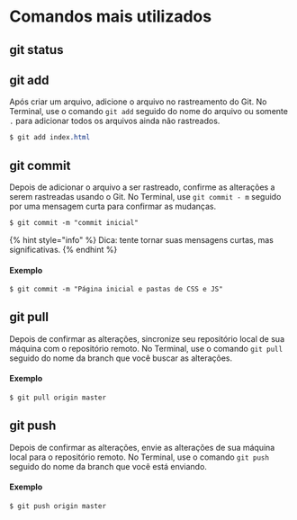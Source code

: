 # Comandos mais utilizados

## git status

## git add

Após criar um arquivo, adicione o arquivo no rastreamento do Git. No Terminal, use o comando `git add` seguido do nome do arquivo ou somente `.` para adicionar todos os arquivos ainda não rastreados.

```css
$ git add index.html
```

## git commit

Depois de adicionar o arquivo a ser rastreado, confirme as alterações a serem rastreadas usando o Git. No Terminal, use `git commit - m` seguido por uma mensagem curta para confirmar as mudanças.

```css
$ git commit -m "commit inicial"
```

{% hint style="info" %}
Dica: tente tornar suas mensagens curtas, mas significativas. 
{% endhint %}

#### Exemplo

```css
$ git commit -m "Página inicial e pastas de CSS e JS"
```

## git pull

Depois de confirmar as alterações, sincronize seu repositório local de sua máquina com o repositório remoto. No Terminal, use o comando `git pull` seguido do nome da branch que você buscar as alterações.

#### Exemplo

```css
$ git pull origin master
```


## git push

Depois de confirmar as alterações, envie as alterações de sua máquina local para o repositório remoto. No Terminal, use o comando `git push` seguido do nome da branch que você está enviando.

#### Exemplo

```css
$ git push origin master
```
